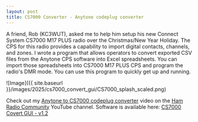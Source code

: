 ```yaml
---
layout: post
title: CS7000 Converter - Anytone codeplug converter
---
```


A friend, Rob (KC3WUT), asked me to help him setup his new Connect System CS7000 M17 PLUS radio over the Christmas/New Year Holiday.  The CPS for this radio provides a capability to import digital contacts, channels, and zones.  I wrote a program that allows operators to convert exported CSV files from the Anytone CPS software into Excel spreadsheets.  You can import those spreadsheets into CS7000 M17 PLUS CPS and program the radio's DMR mode.  You can use this program to quickly get up and running.

![Image]({{ site.baseurl }}/images/2025/cs7000_convert_gui/CS7000_splash_scaled.png)

Check out my [Anytone to CS7000 codeplug converter](https://www.youtube.com/watch?v=ZhSXUYIStsg&ab_channel=HamRadioCommunity) video on the [Ham Radio Community](http://www.youtube.com/@K3JSJ) YouTube channel.  Software is available here: [CS7000 Covert GUI - v1.2](https://github.com/VikingNation/CS7000_convert_gui/releases/tag/v1.2) 
